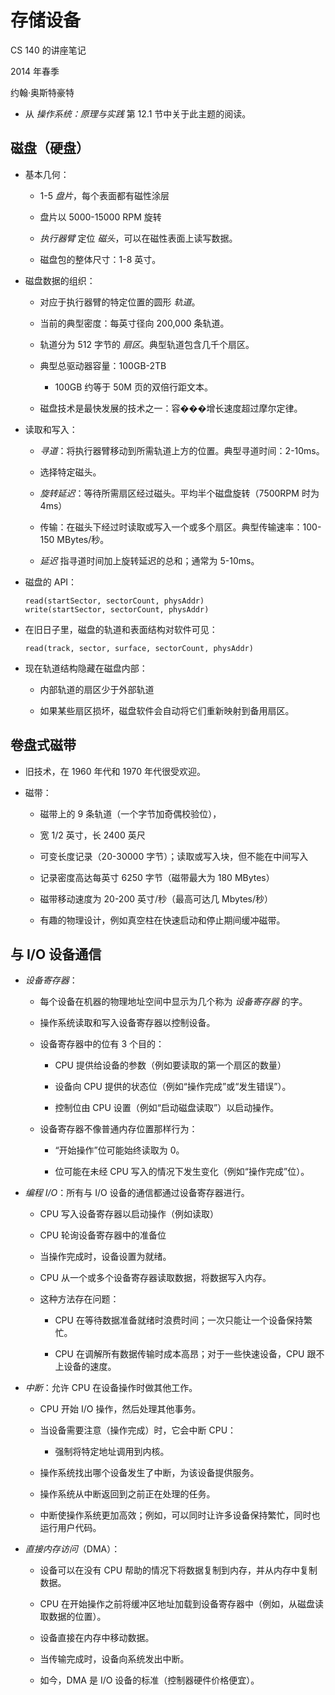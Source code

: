 # 存储设备

CS 140 的讲座笔记

2014 年春季

约翰·奥斯特豪特

+   从 *操作系统：原理与实践* 第 12.1 节中关于此主题的阅读。

## 磁盘（硬盘）

+   基本几何：

    +   1-5 *盘片*，每个表面都有磁性涂层

    +   盘片以 5000-15000 RPM 旋转

    +   *执行器臂* 定位 *磁头*，可以在磁性表面上读写数据。

    +   磁盘包的整体尺寸：1-8 英寸。

+   磁盘数据的组织：

    +   对应于执行器臂的特定位置的圆形 *轨道*。

    +   当前的典型密度：每英寸径向 200,000 条轨道。

    +   轨道分为 512 字节的 *扇区*。典型轨道包含几千个扇区。

    +   典型总驱动器容量：100GB-2TB

        +   100GB 约等于 50M 页的双倍行距文本。

    +   磁盘技术是最快发展的技术之一：容���增长速度超过摩尔定律。

+   读取和写入：

    +   *寻道*：将执行器臂移动到所需轨道上方的位置。典型寻道时间：2-10ms。

    +   选择特定磁头。

    +   *旋转延迟*：等待所需扇区经过磁头。平均半个磁盘旋转（7500RPM 时为 4ms）

    +   传输：在磁头下经过时读取或写入一个或多个扇区。典型传输速率：100-150 MBytes/秒。

    +   *延迟* 指寻道时间加上旋转延迟的总和；通常为 5-10ms。

+   磁盘的 API：

    ```
    read(startSector, sectorCount, physAddr)
    write(startSector, sectorCount, physAddr)

    ```

+   在旧日子里，磁盘的轨道和表面结构对软件可见：

    ```
    read(track, sector, surface, sectorCount, physAddr)

    ```

+   现在轨道结构隐藏在磁盘内部：

    +   内部轨道的扇区少于外部轨道

    +   如果某些扇区损坏，磁盘软件会自动将它们重新映射到备用扇区。

## 卷盘式磁带

+   旧技术，在 1960 年代和 1970 年代很受欢迎。

+   磁带：

    +   磁带上的 9 条轨道（一个字节加奇偶校验位），

    +   宽 1/2 英寸，长 2400 英尺

    +   可变长度记录（20-30000 字节）；读取或写入块，但不能在中间写入

    +   记录密度高达每英寸 6250 字节（磁带最大为 180 MBytes）

    +   磁带移动速度为 20-200 英寸/秒（最高可达几 Mbytes/秒）

    +   有趣的物理设计，例如真空柱在快速启动和停止期间缓冲磁带。

## 与 I/O 设备通信

+   *设备寄存器*：

    +   每个设备在机器的物理地址空间中显示为几个称为 *设备寄存器* 的字。

    +   操作系统读取和写入设备寄存器以控制设备。

    +   设备寄存器中的位有 3 个目的：

        +   CPU 提供给设备的参数（例如要读取的第一个扇区的数量）

        +   设备向 CPU 提供的状态位（例如“操作完成”或“发生错误”）。

        +   控制位由 CPU 设置（例如“启动磁盘读取”）以启动操作。

    +   设备寄存器不像普通内存位置那样行为：

        +   “开始操作”位可能始终读取为 0。

        +   位可能在未经 CPU 写入的情况下发生变化（例如“操作完成”位）。

+   *编程 I/O*：所有与 I/O 设备的通信都通过设备寄存器进行。

    +   CPU 写入设备寄存器以启动操作（例如读取）

    +   CPU 轮询设备寄存器中的准备位

    +   当操作完成时，设备设置为就绪。

    +   CPU 从一个或多个设备寄存器读取数据，将数据写入内存。

    +   这种方法存在问题：

        +   CPU 在等待数据准备就绪时浪费时间；一次只能让一个设备保持繁忙。

        +   CPU 在调解所有数据传输时成本高昂；对于一些快速设备，CPU 跟不上设备的速度。

+   *中断*：允许 CPU 在设备操作时做其他工作。

    +   CPU 开始 I/O 操作，然后处理其他事务。

    +   当设备需要注意（操作完成）时，它会中断 CPU：

        +   强制将特定地址调用到内核。

    +   操作系统找出哪个设备发生了中断，为该设备提供服务。

    +   操作系统从中断返回到之前正在处理的任务。

    +   中断使操作系统更加高效；例如，可以同时让许多设备保持繁忙，同时也运行用户代码。

+   *直接内存访问*（DMA）：

    +   设备可以在没有 CPU 帮助的情况下将数据复制到内存，并从内存中复制数据。

    +   CPU 在开始操作之前将缓冲区地址加载到设备寄存器中（例如，从磁盘读取数据的位置）。

    +   设备直接在内存中移动数据。

    +   当传输完成时，设备向系统发出中断。

    +   如今，DMA 是 I/O 设备的标准（控制器硬件价格便宜）。
